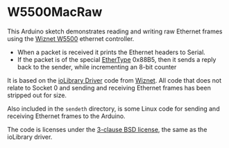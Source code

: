W5500MacRaw
===========

This Arduino sketch demonstrates reading and writing raw Ethernet frames using the [Wiznet W5500] ethernet controller.

* When a packet is received it prints the Ethernet headers to Serial.
* If the packet is of the special [EtherType] 0x88B5, then it sends a reply back to the sender, while incrementing an 8-bit counter

It is based on the [ioLibrary Driver] code from [Wiznet]. All code that does not relate to Socket 0 and sending and receiving Ethernet frames has been stripped out for size.

Also included in the `sendeth` directory, is some Linux code for sending and receiving Ethernet frames to the Arduino.

The code is licenses under the [3-clause BSD license], the same as the ioLibrary driver.



[Wiznet]:                  http://www.wiznet.co.kr/
[Wiznet W5500]:            http://www.wiznet.co.kr/product-item/w5500/
[ioLibrary Driver]:        http://github.com/wiznet/ioLibrary_Driver
[EtherType]:               http://en.wikipedia.org/wiki/EtherType
[3-clause BSD license]:    http://opensource.org/licenses/BSD-3-Clause
